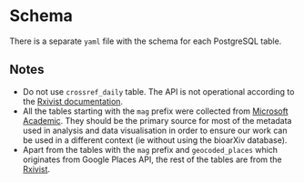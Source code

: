 # Schema #
There is a separate `yaml` file with the schema for each PostgreSQL table.

## Notes ##
* Do not use `crossref_daily` table. The API is not operational according to the [Rxivist documentation](https://zenodo.org/record/3558312#.XgXzlxczZQI).
* All the tables starting with the `mag` prefix were collected from [Microsoft Academic](https://docs.microsoft.com/en-us/azure/cognitive-services/academic-knowledge/home). They should be the primary source for most of the metadata used in analysis and data visualisation in order to ensure our work can be used in a different context (ie without using the bioarXiv database). 
* Apart from the tables with the `mag` prefix and `geocoded_places` which originates from Google Places API, the rest of the tables are from the [Rxivist](https://docs.microsoft.com/en-us/azure/cognitive-services/academic-knowledge/home).
